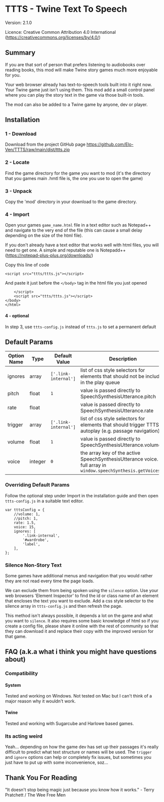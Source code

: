 # TTTS - Twine Text To Speech

Version: 2.1.0

Licence: Creative Common Attribution 4.0 International (https://creativecommons.org/licenses/by/4.0/)

## Summary

If you are that sort of person that prefers listening to audiobooks over reading books, this mod will make Twine story games much more enjoyable for you.

Your web browser already has text-to-speech tools built into it right now. Your Twine game just isn't using them. This mod add a small control panel where you can play the story text in the game via those built-in tools.

The mod can also be added to a Twine game by anyone, dev or player.

## Installation

### 1 - Download

Download from the project GitHub page
https://github.com/Elo-Ven/TTTS/raw/main/dist/ttts.zip

### 2 - Locate

Find the game directory for the game you want to mod (it's the directory that you games main .hmtl file is, the one you use to open the game)

### 3 - Unpack

Copy the 'mod' directory in your download to the game directory.

### 4 - Import

Open your games `game_name.html` file in a text editor such as Notepad++ and navigate to the very end of the file (this can cause a small delay depending on the size of the html file).

If you don't already have a text editor that works well with html files, you will need to get one. A simple and reputable one is Notepadd++ (https://notepad-plus-plus.org/downloads/)

Copy this line of code

```
<script src="ttts/ttts.js"></script>
```

And paste it just before the `</body>` tag in the html file you just opened

```
    </script>
	<script src="ttts/ttts.js"></script>
</body>
</html>
```

#### 4 - optional

In step 3, use `ttts-config.js` instead of `ttts.js` to set a permanent default

## Default Params

| Option Name | Type    | Default Value        | Description                                                                                                    |
| ----------- | ------- | -------------------- | -------------------------------------------------------------------------------------------------------------- |
| ignores     | array   | `['.link-internal']` | list of css style selectors for elements that should not be included in the play queue                         |
| pitch       | float   | `1`                  | value is passed directly to SpeechSynthesisUtterance.pitch                                                     |
| rate        | float   |                      | value is passed directly to SpeechSynthesisUtterance.rate                                                      |
| trigger     | array   | `['.link-internal']` | list of css style selectors for elements that should trigger TTTS to autoplay (e.g. passage navigation)        |
| volume      | float   | `1`                  | value is passed directly to SpeechSynthesisUtterance.volume                                                    |
| voice       | integer | `0`                  | the array key of the active SpeechSynthesisUtterance voice. full array in `window.speechSynthesis.getVoices()` |

### Overriding Default Params

Follow the optional step under Import in the installation guide and then open `ttts-config.js` in a suitable text editor.

```
var tttsConfig = {
    //volume: 1,
    //pitch: 1,
    rate: 1.5,
    voice: 15,
    ignores: [
        '.link-internal',
        '#wardrobe',
        'label',
    ],
};
```

### Silence Non-Story Text

Some games have additional menus and navigation that you would rather they are not read every time the page loads.

We can exclude them from being spoken using the `silence` option. Use your web browsers 'Element Inspector' to find the id or class name of an element that encloses the text you want to exclude. Add a css style selector to the silence array in `ttts-config.js` and then refresh the page.

This method isn't always possible, it depends a lot on the game and what you want to `silence`. It also requires some basic knowledge of html so if you create a config file, please share it online with the rest of community so that they can download it and replace their copy with the improved version for that game.

## FAQ (a.k.a what i think you might have questions about)

### Compatibility

#### System

Tested and working on Windows. Not tested on Mac but I can't think of a major reason why it wouldn't work.

#### Twine

Tested and working with Sugarcube and Harlowe based games.

### Its acting weird

Yeah... depending on how the game dev has set up their passages it's really difficult to predict what text structure or names will be used. The `trigger` and `ignore` options can help or completely fix issues, but sometimes you just have to put up with some inconvenience, soz...

## Thank You For Reading

"It doesn't stop being magic just because you know how it works." - Terry Pratchett / The Wee Free Men
